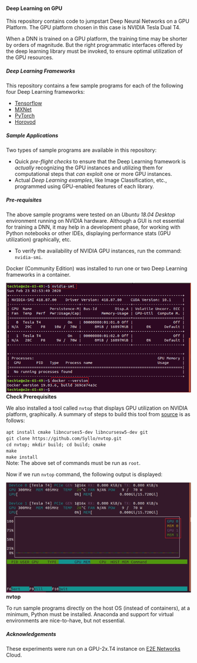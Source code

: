 #### Deep Learning on GPU
This repository contains code to jumpstart Deep Neural Networks on a GPU Platform. The GPU platform chosen in this case is NVIDIA Tesla Dual T4. 

When a DNN is trained on a GPU platform, the training time may be shorter by orders of magnitude. But the right programmatic interfaces offered by the deep learning library must be invoked, to ensure optimal utilization of the GPU resources.

##### Deep Learning Frameworks
This repository contains a few sample programs for each of the following four Deep Learning frameworks:
- [Tensorflow](https://github.com/techyugadi/dnn_gpu/tree/master/tensorflow)
- [MXNet](https://github.com/techyugadi/dnn_gpu/tree/master/mxnet)
- [PyTorch](https://github.com/techyugadi/dnn_gpu/tree/master/pytorch)
- [Horovod](https://github.com/techyugadi/dnn_gpu/tree/master/horovod/)

##### Sample Applications
Two types of sample programs are available in this repository:
- Quick *pre-flight checks* to ensure that the Deep Learning framework is *actually* recognizing the GPU instances and utilizing them for computational steps that *can* exploit one or more GPU instances.
- Actual *Deep Learning examples*, like Image Classification, etc., programmed using GPU-enabled features of each library. 

##### Pre-requisites
The above sample programs were tested on an *Ubuntu 18.04 Desktop* environment running on NVIDIA hardware. Although a GUI is not essential for training a DNN, it may help in a development phase, for working with Python notebooks or other IDEs, displaying performance stats (GPU utilization) graphically, etc.
- To verify the availability of NVIDIA GPU instances, run the command: `nvidia-smi`.

Docker (Community Edition) was installed to run one or two Deep Learning frameworks in a container.

![Checking Pre-requisites](https://github.com/techyugadi/dnn_gpu/blob/master/img/dnn01.png) \
**Check Prerequisites**

We also installed a tool called `nvtop` that displays GPU utilization on NVIDIA platform, graphically. A summary of steps to build this tool from [source](https://github.com/Syllo/nvtop) is as follows:  

`apt install cmake libncurses5-dev libncursesw5-dev git` \
`git clone https://github.com/Syllo/nvtop.git`  \
`cd nvtop; mkdir build; cd build; cmake`   
`make`  \
`make install`  \
Note: The above set of commands must be run as `root`.

Now if we run `nvtop` command, the following output is displayed:

![nvtop](https://github.com/techyugadi/dnn_gpu/blob/master/img/dnn02.png) \
**nvtop**

To run sample programs directly on the host OS (instead of containers), at a minimum, Python must be installed. Anaconda and support for virtual environments are nice-to-have, but not essential.

##### Acknowledgements
These experiments were run on a GPU-2x.T4 instance on [E2E Networks](https://www.e2enetworks.com/gpu) Cloud.
